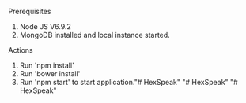 Prerequisites

1. Node JS V6.9.2
2. MongoDB installed and local instance started.

Actions

1. Run 'npm install'
2. Run 'bower install'
3. Run 'npm start' to start application."# HexSpeak" 
"# HexSpeak" 
"# HexSpeak" 
